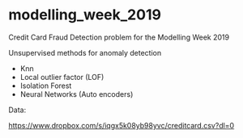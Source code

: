 # modelling_week_2019
Credit Card Fraud Detection problem for the Modelling Week 2019


Unsupervised methods for anomaly detection
* Knn
* Local outlier factor (LOF)
* Isolation Forest
* Neural Networks (Auto encoders)



Data:

https://www.dropbox.com/s/iqgx5k08yb98yvc/creditcard.csv?dl=0
